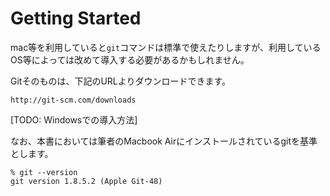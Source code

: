 # Getting Started
mac等を利用していると`git`コマンドは標準で使えたりしますが、利用しているOS等によっては改めて導入する必要があるかもしれません。

Gitそのものは、下記のURLよりダウンロードできます。

```
http://git-scm.com/downloads
```

[TODO: Windowsでの導入方法]

なお、本書においては筆者のMacbook Airにインストールされているgitを基準とします。

```
% git --version
git version 1.8.5.2 (Apple Git-48)
```
